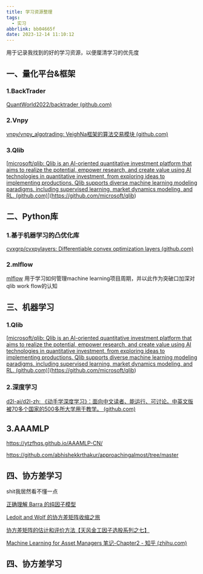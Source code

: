 ```yaml
---
title: 学习资源整理
tags:
  - 实习
abbrlink: bb04665f
date: 2023-12-14 11:10:12
---
```

用于记录我找到的好的学习资源，以便厘清学习的优先度

## 一、量化平台&框架

### 1.BackTrader

[QuantWorld2022/backtrader (github.com)](https://github.com/QuantWorld2022/backtrader)

### 2.Vnpy

[vnpy/vnpy_algotrading: VeighNa框架的算法交易模块 (github.com)](https://github.com/vnpy/vnpy_algotrading)

### 3.Qlib

[[microsoft/qlib: Qlib is an AI-oriented quantitative investment platform that aims to realize the potential, empower research, and create value using AI technologies in quantitative investment, from exploring ideas to implementing productions. Qlib supports diverse machine learning modeling paradigms. including supervised learning, market dynamics modeling, and RL. (github.com)](https://github.com/microsoft/qlib)](https://github.com/microsoft/qlib)

## 二、Python库

### 1.基于机器学习的凸优化库

[cvxgrp/cvxpylayers: Differentiable convex optimization layers (github.com)](https://github.com/cvxgrp/cvxpylayers)

### 2.mlflow

[mlflow](https://www.mlflow.org/) 
用于学习如何管理machine learning项目周期，并以此作为突破口加深对qlib work flow的认知

## 三、机器学习

### 1.Qlib

[[microsoft/qlib: Qlib is an AI-oriented quantitative investment platform that aims to realize the potential, empower research, and create value using AI technologies in quantitative investment, from exploring ideas to implementing productions. Qlib supports diverse machine learning modeling paradigms. including supervised learning, market dynamics modeling, and RL. (github.com)](https://github.com/microsoft/qlib)](https://github.com/microsoft/qlib)

### 2.深度学习

[d2l-ai/d2l-zh: 《动手学深度学习》：面向中文读者、能运行、可讨论。中英文版被70多个国家的500多所大学用于教学。 (github.com)](https://github.com/d2l-ai/d2l-zh)

## 3.AAAMLP

https://ytzfhqs.github.io/AAAMLP-CN/

https://github.com/abhishekkrthakur/approachingalmost/tree/master

## 四、协方差学习

shit我居然看不懂一点

[正确理解 Barra 的纯因子模型 ](https://mp.weixin.qq.com/s?__biz=MzIyMDEwNDk1Mg==&mid=2650877818&idx=1&sn=79f7794bdaf45b347e9bde0378bc89bc&chksm=8c249eedbb5317fbaa4796aec3837498f2ab3b57b8cc6a21afb0f78a83eb76217d56d8d0c8f2&scene=21#wechat_redirect)

[Ledoit and Wolf 的协方差矩阵收缩之旅 ](https://mp.weixin.qq.com/s?__biz=MzIyMDEwNDk1Mg==&mid=2650882346&idx=1&sn=b8a6d65936c082823c1615b6407139ed&chksm=8c24f0bdbb5379ab54ef5c746ae778ed0e7637aece2f3700aea1cc4db4aaaf1e01c5f68cf7d9&scene=132&exptype=timeline_recommend_article_extendread_samebiz#wechat_redirect)

[协方差矩阵的估计和评价方法【天风金工因子选股系列之七】](https://mp.weixin.qq.com/s/XM4VzcSBmkVnq_YgujSrjg)

[Machine Learning for Asset Managers 笔记-Chapter2 - 知乎 (zhihu.com)](https://zhuanlan.zhihu.com/p/166111933)

## 四、协方差学习
